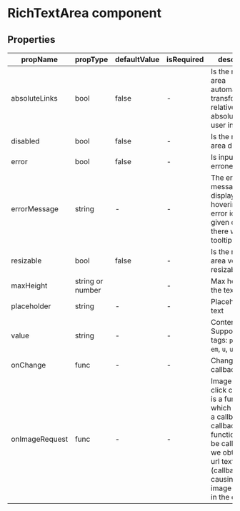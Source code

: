 # RichTextArea component


## Properties

| propName | propType | defaultValue | isRequired | description |
|----------|----------|--------------|------------|-------------|
| absoluteLinks | bool | false | - | Is the rich text area automatically transforming relative links to absolute after user insert |
| disabled | bool | false | - | Is the rich text area disabled |
| error  | bool | false | - | Is input value erroneous |
| errorMessage | string | - | - | The error message to display when hovering the error icon, if not given or empty there will be no tooltip |
| resizable | bool | false | - | Is the rich text area vertically resizable |
| maxHeight | string or number |  | - | Max height of the text editor |
| placeholder | string | - | - | Placeholder text |
| value | string | - | - | Content HTML. Supported tags: `p`, `strong`, `em`, `u`, `ul`, `ol`, `li` |
| onChange | func | - | - | Change callback |
| onImageRequest | func | - | - | Image icon click callback. It is a function which recieves a callback. The callback function should be called when we obtain the url text (callback(text)), causing the image to reflect in the editor   |

